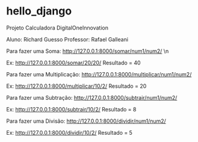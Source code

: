 ﻿# hello_django﻿
Projeto Calculadora DigitalOneInnovation

Aluno: Richard Guesso
Professor: Rafael Galleani



Para fazer uma Soma: http://127.0.0.1:8000/somar/num1/num2/ \n

Ex: http://127.0.0.1:8000/somar/20/20/
Resultado = 40


Para fazer uma Multiplicação: http://127.0.0.1:8000/multiplicar/num1/num2/

Ex: http://127.0.0.1:8000/multiplicar/10/2/
Resultado = 20


Para fazer uma Subtração: http://127.0.0.1:8000/subtrair/num1/num2/

Ex: http://127.0.0.1:8000/subtrair/10/2/
Resultado = 8


Para fazer uma Divisão: http://127.0.0.1:8000/dividir/num1/num2/

Ex: http://127.0.0.1:8000/dividir/10/2/
Resultado = 5
